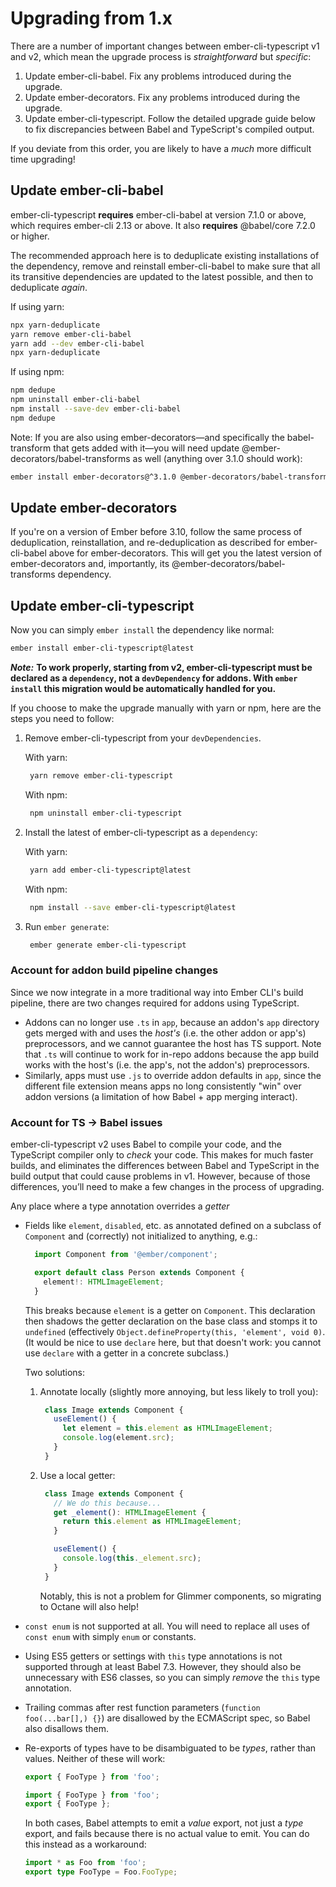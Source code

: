 # Upgrading from 1.x

There are a number of important changes between ember-cli-typescript v1 and v2, which mean the upgrade process is _straightforward_ but _specific_:

1. Update ember-cli-babel. Fix any problems introduced during the upgrade.
2. Update ember-decorators. Fix any problems introduced during the upgrade.
3. Update ember-cli-typescript. Follow the detailed upgrade guide below to fix discrepancies between Babel and TypeScript's compiled output.

If you deviate from this order, you are likely to have a _much_ more difficult time upgrading!

## Update ember-cli-babel

ember-cli-typescript **requires** ember-cli-babel at version 7.1.0 or above, which requires ember-cli 2.13 or above. It also **requires** @babel/core 7.2.0 or higher.

The recommended approach here is to deduplicate existing installations of the dependency, remove and reinstall ember-cli-babel to make sure that all its transitive dependencies are updated to the latest possible, and then to deduplicate _again_.

If using yarn:

```bash
npx yarn-deduplicate
yarn remove ember-cli-babel
yarn add --dev ember-cli-babel
npx yarn-deduplicate
```

If using npm:

```bash
npm dedupe
npm uninstall ember-cli-babel
npm install --save-dev ember-cli-babel
npm dedupe
```

Note: If you are also using ember-decorators—and specifically the babel-transform that gets added with it—you will need update @ember-decorators/babel-transforms as well \(anything over 3.1.0 should work\):

```bash
ember install ember-decorators@^3.1.0 @ember-decorators/babel-transforms@^3.1.0
```

## Update ember-decorators

If you're on a version of Ember before 3.10, follow the same process of deduplication, reinstallation, and re-deduplication as described for ember-cli-babel above for ember-decorators. This will get you the latest version of ember-decorators and, importantly, its @ember-decorators/babel-transforms dependency.

## Update ember-cli-typescript

Now you can simply `ember install` the dependency like normal:

```bash
ember install ember-cli-typescript@latest
```

_**Note:**_ **To work properly, starting from v2, ember-cli-typescript must be declared as a `dependency`, not a `devDependency` for addons. With `ember install` this migration would be automatically handled for you.**

If you choose to make the upgrade manually with yarn or npm, here are the steps you need to follow:

1. Remove ember-cli-typescript from your `devDependencies`.

   With yarn:

   ```bash
    yarn remove ember-cli-typescript
   ```

   With npm:

   ```bash
    npm uninstall ember-cli-typescript
   ```

2. Install the latest of ember-cli-typescript as a `dependency`:

   With yarn:

   ```bash
    yarn add ember-cli-typescript@latest
   ```

   With npm:

   ```bash
    npm install --save ember-cli-typescript@latest
   ```

3. Run `ember generate`:

   ```bash
    ember generate ember-cli-typescript
   ```

### Account for addon build pipeline changes

Since we now integrate in a more traditional way into Ember CLI's build pipeline, there are two changes required for addons using TypeScript.

* Addons can no longer use `.ts` in `app`, because an addon's `app` directory gets merged with and uses the _host's_ \(i.e. the other addon or app's\) preprocessors, and we cannot guarantee the host has TS support. Note that `.ts` will continue to work for in-repo addons because the app build works with the host's \(i.e. the app's, not the addon's\) preprocessors.
* Similarly, apps must use `.js` to override addon defaults in `app`, since the different file extension means apps no long consistently "win" over addon versions \(a limitation of how Babel + app merging interact\).

### Account for TS → Babel issues

ember-cli-typescript v2 uses Babel to compile your code, and the TypeScript compiler only to _check_ your code. This makes for much faster builds, and eliminates the differences between Babel and TypeScript in the build output that could cause problems in v1. However, because of those differences, you’ll need to make a few changes in the process of upgrading.

Any place where a type annotation overrides a _getter_

* Fields like `element`, `disabled`, etc. as annotated defined on a subclass of `Component` and \(correctly\) not initialized to anything, e.g.:

  ```typescript
    import Component from '@ember/component';

    export default class Person extends Component {
      element!: HTMLImageElement;
    }
  ```

  This breaks because `element` is a getter on `Component`. This declaration then shadows the getter declaration on the base class and stomps it to `undefined` \(effectively `Object.defineProperty(this, 'element', void 0)`. \(It would be nice to use `declare` here, but that doesn't work: you cannot use `declare` with a getter in a concrete subclass.\)

  Two solutions:

  1. Annotate locally \(slightly more annoying, but less likely to troll you\):

     ```typescript
      class Image extends Component {
        useElement() {
          let element = this.element as HTMLImageElement;
          console.log(element.src);
        }
      }
     ```

  2. Use a local getter:

     ```typescript
      class Image extends Component {
        // We do this because...
        get _element(): HTMLImageElement {
          return this.element as HTMLImageElement;
        }

        useElement() {
          console.log(this._element.src);
        }
      }
     ```

     Notably, this is not a problem for Glimmer components, so migrating to Octane will also help!

* `const enum` is not supported at all. You will need to replace all uses of `const enum` with simply `enum` or constants.
* Using ES5 getters or settings with `this` type annotations is not supported through at least Babel 7.3. However, they should also be unnecessary with ES6 classes, so you can simply _remove_ the `this` type annotation.
* Trailing commas after rest function parameters \(`function foo(...bar[],) {}`\) are disallowed by the ECMAScript spec, so Babel also disallows them.
* Re-exports of types have to be disambiguated to be _types_, rather than values. Neither of these will work:

  ```typescript
  export { FooType } from 'foo';
  ```

  ```typescript
  import { FooType } from 'foo';
  export { FooType };
  ```

  In both cases, Babel attempts to emit a _value_ export, not just a _type_ export, and fails because there is no actual value to emit. You can do this instead as a workaround:

  ```typescript
  import * as Foo from 'foo';
  export type FooType = Foo.FooType;
  ```

